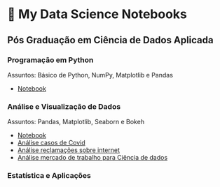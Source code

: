 # 📔 My Data Science Notebooks

## Pós Graduação em Ciência de Dados Aplicada
### Programação em Python
Assuntos: Básico de Python, NumPy, Matplotlib e Pandas
- [Notebook](programacao-em-python/pos-programacao-em-python.ipynb)

### Análise e Visualização de Dados
Assuntos: Pandas, Matplotlib, Seaborn e Bokeh
- [Notebook](analise-visualizacao-de-dados/analise-de-dados.ipynb)
- [Análise casos de Covid](analise-visualizacao-de-dados/tarefa-01.ipynb)
- [Análise reclamações sobre internet](analise-visualizacao-de-dados/tarefa-02.ipynb)
- [Análise mercado de trabalho para Ciência de dados](analise-visualizacao-de-dados/data_hackers_survey_2019.ipynb)

### Estatística e Aplicações
